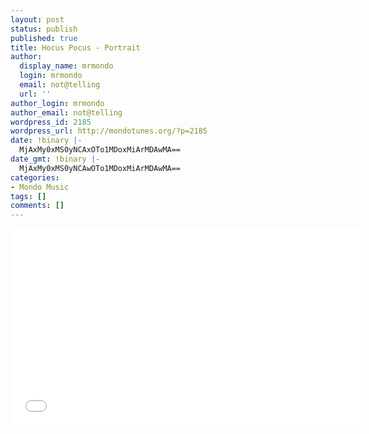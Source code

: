 ```yaml
---
layout: post
status: publish
published: true
title: Hocus Pocus - Portrait
author:
  display_name: mrmondo
  login: mrmondo
  email: not@telling
  url: ''
author_login: mrmondo
author_email: not@telling
wordpress_id: 2185
wordpress_url: http://mondotunes.org/?p=2185
date: !binary |-
  MjAxMy0xMS0yNCAxOTo1MDoxMiArMDAwMA==
date_gmt: !binary |-
  MjAxMy0xMS0yNCAwOTo1MDoxMiArMDAwMA==
categories:
- Mondo Music
tags: []
comments: []
---
```

<iframe width="560" height="315" src="//www.youtube.com/embed/-o_ySPJA4kI" frameborder="0"> </iframe>
